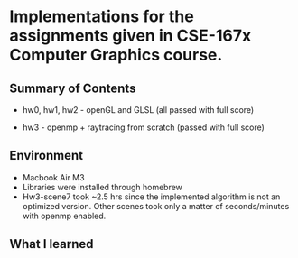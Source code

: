 # Implementations for the assignments given in CSE-167x Computer Graphics course. 

## Summary of Contents
- hw0, hw1, hw2 - openGL and GLSL (all passed with full score) 

- hw3 - openmp + raytracing from scratch (passed with full score)

## Environment 
- Macbook Air M3
- Libraries were installed through homebrew
- Hw3-scene7 took ~2.5 hrs since the implemented algorithm is not an optimized version. Other scenes took only a matter of seconds/minutes with openmp enabled. 

## What I learned 
